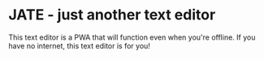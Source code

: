 # JATE - just another text editor

This text editor is a PWA that will function even when you're offline. If you have no internet, this text editor is for you!
